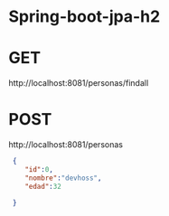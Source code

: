 # Spring-boot-jpa-h2

# GET
http://localhost:8081/personas/findall

# POST  
http://localhost:8081/personas
```json
 {
 	"id":0,
 	"nombre":"devhoss",
 	"edad":32
 	
 }
```


